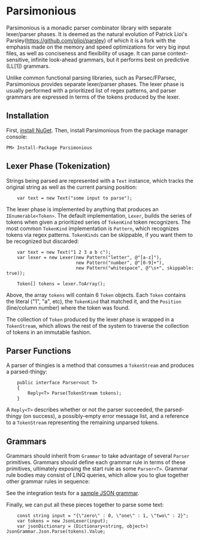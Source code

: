 # Parsimonious

Parsimonious is a monadic parser combinator library with separate lexer/parser phases. It is deemed as the natural evolution of Patrick Lioi's Parsley(https://github.com/plioi/parsley) of which it is a fork with the emphasis made on the memory and speed optimizations for very big input files, as well as conciseness and flexibility of usage. It can parse context-sensitive, infinite look-ahead grammars, but it performs best on predictive (LL[1]) grammars.

Unlike common functional parsing libraries, such as Parsec/FParsec, Parsimonious provides separate lexer/parser phases.  The lexer phase is usually performed with a prioritized list of regex patterns, and parser grammars are expressed in terms of the tokens produced by the lexer.

## Installation

First, [install NuGet](http://docs.nuget.org/docs/start-here/installing-nuget). Then, install Parsimonious from the package manager console:

    PM> Install-Package Parsimonious

## Lexer Phase (Tokenization)

Strings being parsed are represented with a `Text` instance, which tracks the original string as well as the current parsing position:

        var text = new Text("some input to parse");

The lexer phase is implemented by anything that produces an `IEnumerable<Token>`.  The default implementation, `Lexer`, builds the series of tokens when given a prioritized series of `TokenKind` token recognizers.  The most common `TokenKind` implementation is `Pattern`, which recognizes tokens via regex patterns.  `TokenKinds` can be skippable, if you want them to be recognized but discarded:

        var text = new Text("1 2 3 a b c");
        var lexer = new Lexer(new Pattern("letter", @"[a-z]"),
                              new Pattern("number", @"[0-9]+"),
                              new Pattern("whitespace", @"\s+", skippable: true));

        Token[] tokens = lexer.ToArray();

Above, the array `tokens` will contain 6 `Token` objects. Each `Token` contains the literal ("1", "a", etc), the `TokenKind` that matched it, and the `Position` (line/column number) where the token was found.

The collection of `Token` produced by the lexer phase is wrapped in a `TokenStream`, which allows the rest of the system to traverse the collection of tokens in an immutable fashion.

## Parser Functions

A parser of thingies is a method that consumes a `TokenStream` and produces a parsed-thingy:

        public interface Parser<out T>
        {
            Reply<T> Parse(TokenStream tokens);
        }

A `Reply<T>` describes whether or not the parser succeeded, the parsed-thingy (on success), a possibly-empty error message list, and a reference to a `TokenStream` representing the remaining unparsed tokens.

## Grammars

Grammars should inherit from `Grammar` to take advantage of several `Parser` primitives.  Grammars should define each grammar rule in terms of these primitives, ultimately exposing the start rule as some `Parser<T>`.  Grammar rule bodies may consist of LINQ queries, which allow you to glue together other grammar rules in sequence:

See the integration tests for a [sample JSON grammar](https://github.com/plioi/Parsimonious/tree/master/src/Parsimonious.Test/IntegrationTests/Json).

Finally, we can put all these pieces together to parse some text:

        const string input = "{\"zero\" : 0, \"one\" : 1, \"two\" : 2}";
        var tokens = new JsonLexer(input);
        var jsonDictionary = (Dictionary<string, object>) JsonGrammar.Json.Parse(tokens).Value;